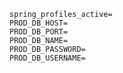 ```properties
spring_profiles_active=
PROD_DB_HOST=
PROD_DB_PORT=
PROD_DB_NAME=
PROD_DB_PASSWORD=
PROD_DB_USERNAME=
```
